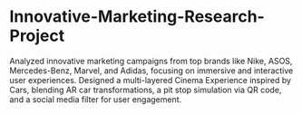 # Innovative-Marketing-Research-Project
Analyzed innovative marketing campaigns from top brands like Nike, ASOS, Mercedes-Benz, Marvel, and Adidas, focusing on immersive and interactive user experiences. Designed a multi-layered Cinema Experience inspired by Cars, blending AR car transformations, a pit stop simulation via QR code, and a social media filter for user engagement.
